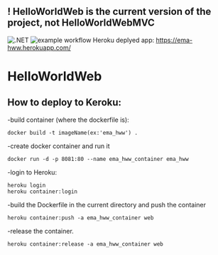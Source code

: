 ## ! HelloWorldWeb is the current version of the project, not HelloWorldWebMVC

![.NET](https://github.com/EmanuelaNimigean/HelloWorld/actions/runs/1171019185/workflow)
![example workflow](https://github.com/EmanuelaNimigean/HelloWorld/actions/workflows/dotnet.yml/badge.svg)
      Heroku deplyed app: https://ema-hww.herokuapp.com/
# HelloWorldWeb
## How to deploy to Keroku:

-build container (where the dockerfile is):
```
docker build -t imageName(ex:'ema_hww') .
```

-create docker container and run it
```
docker run -d -p 8081:80 --name ema_hww_container ema_hww
```

-login to Heroku:
```
heroku login
heroku container:login
```

-build the Dockerfile in the current directory and push the container
```
heroku container:push -a ema_hww_container web
```

-release the container.
```
heroku container:release -a ema_hww_container web

```
